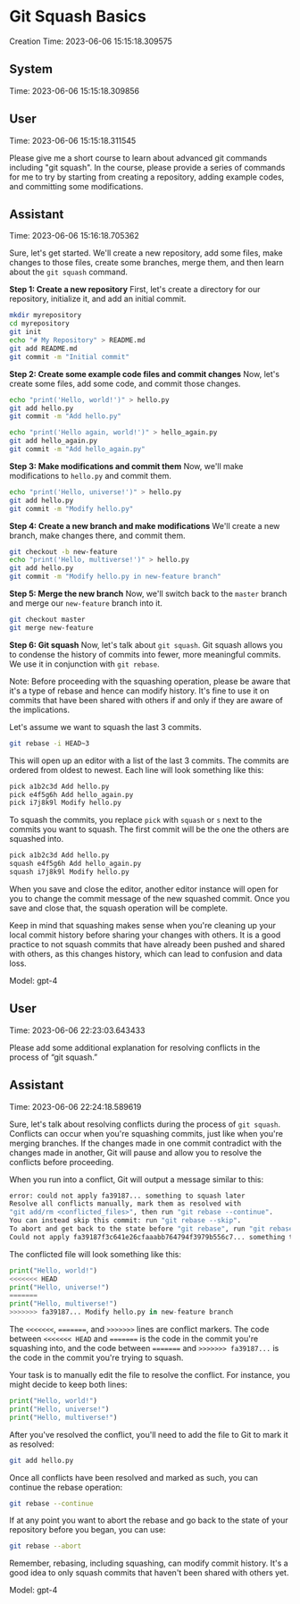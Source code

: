# Git Squash Basics

Creation Time: 2023-06-06 15:15:18.309575

## System

Time: 2023-06-06 15:15:18.309856



## User

Time: 2023-06-06 15:15:18.311545

Please give me a short course to learn about advanced git commands including "git squash". In the course, please provide a series of commands for me to try by starting from creating a repository, adding example codes, and committing some modifications.

## Assistant

Time: 2023-06-06 15:16:18.705362

Sure, let's get started. We'll create a new repository, add some files, make changes to those files, create some branches, merge them, and then learn about the `git squash` command.

**Step 1: Create a new repository**
First, let's create a directory for our repository, initialize it, and add an initial commit.

```bash
mkdir myrepository
cd myrepository
git init
echo "# My Repository" > README.md
git add README.md
git commit -m "Initial commit"
```

**Step 2: Create some example code files and commit changes**
Now, let's create some files, add some code, and commit those changes.

```bash
echo "print('Hello, world!')" > hello.py
git add hello.py
git commit -m "Add hello.py"

echo "print('Hello again, world!')" > hello_again.py
git add hello_again.py
git commit -m "Add hello_again.py"
```

**Step 3: Make modifications and commit them**
Now, we'll make modifications to `hello.py` and commit them.

```bash
echo "print('Hello, universe!')" > hello.py
git add hello.py
git commit -m "Modify hello.py"
```

**Step 4: Create a new branch and make modifications**
We'll create a new branch, make changes there, and commit them.

```bash
git checkout -b new-feature
echo "print('Hello, multiverse!')" > hello.py
git add hello.py
git commit -m "Modify hello.py in new-feature branch"
```

**Step 5: Merge the new branch**
Now, we'll switch back to the `master` branch and merge our `new-feature` branch into it.

```bash
git checkout master
git merge new-feature
```

**Step 6: Git squash**
Now, let's talk about `git squash`. Git squash allows you to condense the history of commits into fewer, more meaningful commits. We use it in conjunction with `git rebase`.

Note: Before proceeding with the squashing operation, please be aware that it's a type of rebase and hence can modify history. It's fine to use it on commits that have been shared with others if and only if they are aware of the implications.

Let's assume we want to squash the last 3 commits.

```bash
git rebase -i HEAD~3
```

This will open up an editor with a list of the last 3 commits. The commits are ordered from oldest to newest. Each line will look something like this:

```bash
pick a1b2c3d Add hello.py
pick e4f5g6h Add hello_again.py
pick i7j8k9l Modify hello.py
```

To squash the commits, you replace `pick` with `squash` or `s` next to the commits you want to squash. The first commit will be the one the others are squashed into.

```bash
pick a1b2c3d Add hello.py
squash e4f5g6h Add hello_again.py
squash i7j8k9l Modify hello.py
```

When you save and close the editor, another editor instance will open for you to change the commit message of the new squashed commit. Once you save and close that, the squash operation will be complete.

Keep in mind that squashing makes sense when you're cleaning up your local commit history before sharing your changes with others. It is a good practice to not squash commits that have already been pushed and shared with others, as this changes history, which can lead to confusion and data loss.

Model: gpt-4

## User

Time: 2023-06-06 22:23:03.643433

Please add some additional explanation for resolving conflicts in the process of “git squash.” 

## Assistant

Time: 2023-06-06 22:24:18.589619

Sure, let's talk about resolving conflicts during the process of `git squash`. Conflicts can occur when you're squashing commits, just like when you're merging branches. If the changes made in one commit contradict with the changes made in another, Git will pause and allow you to resolve the conflicts before proceeding.

When you run into a conflict, Git will output a message similar to this:

```bash
error: could not apply fa39187... something to squash later
Resolve all conflicts manually, mark them as resolved with
"git add/rm <conflicted_files>", then run "git rebase --continue".
You can instead skip this commit: run "git rebase --skip".
To abort and get back to the state before "git rebase", run "git rebase --abort".
Could not apply fa39187f3c641e26cfaaabb764794f3979b556c7... something to squash later
```

The conflicted file will look something like this:

```python
print("Hello, world!")
<<<<<<< HEAD
print("Hello, universe!")
=======
print("Hello, multiverse!")
>>>>>>> fa39187... Modify hello.py in new-feature branch
```

The `<<<<<<<`, `=======`, and `>>>>>>>` lines are conflict markers. The code between `<<<<<<< HEAD` and `=======` is the code in the commit you're squashing into, and the code between `=======` and `>>>>>>> fa39187...` is the code in the commit you're trying to squash.

Your task is to manually edit the file to resolve the conflict. For instance, you might decide to keep both lines:

```python
print("Hello, world!")
print("Hello, universe!")
print("Hello, multiverse!")
```

After you've resolved the conflict, you'll need to add the file to Git to mark it as resolved:

```bash
git add hello.py
```

Once all conflicts have been resolved and marked as such, you can continue the rebase operation:

```bash
git rebase --continue
```

If at any point you want to abort the rebase and go back to the state of your repository before you began, you can use:

```bash
git rebase --abort
```

Remember, rebasing, including squashing, can modify commit history. It's a good idea to only squash commits that haven't been shared with others yet.

Model: gpt-4